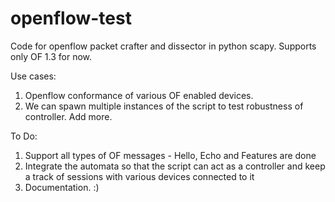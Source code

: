 openflow-test
=============

Code for openflow packet crafter and dissector in python scapy.
Supports only OF 1.3 for now.


Use cases:

1. Openflow conformance of various OF enabled devices.
2. We can spawn multiple instances of the script to test robustness of controller.
Add more.

To Do:

1. Support all types of OF messages - Hello, Echo and Features are done
2. Integrate the automata so that the script can act as a controller and keep a track of sessions with various devices connected to it
3. Documentation. :)

